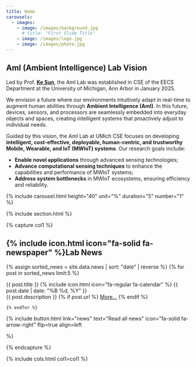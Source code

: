 ```yaml
---
title: Home
carousels:
  - images: 
    - image: /images/background.jpg
      # title: "First Slide Title"
    - image: /images/logo.jpg
    - image: /images/photo.jpg
---
```


## AmI (Ambient Intelligence) Lab Vision
Led by Prof. **[Ke Sun](https://samsonsjarkal.github.io/KeSun/)**, the AmI Lab was established in CSE of the EECS Department at the University of Michigan, Ann Arbor in January 2025.

We envision a future where our environments intuitively adapt in real-time to augment human abilities through **Ambient Intelligence (AmI)**. In this future, devices, sensors, and processors are seamlessly embedded into everyday objects and spaces, creating intelligent systems that proactively adjust to individual needs. 

Guided by this vision, the AmI Lab at UMich CSE focuses on developing **intelligent, cost-effective, deployable, human-centric, and trustworthy Mobile, Wearable, and IoT (MWIoT) systems**. Our research goals include:

- **Enable novel applications** through advanced sensing technologies; 
- **Advance computational sensing techniques** to enhance the capabilities and performance of MWIoT systems; 
- **Address system bottlenecks** in MWIoT ecosystems, ensuring efficiency and reliability.

{% include carousel.html height="40" unit="%" duration="5" number="1" %}

{% include section.html %}

{% capture col1 %}
## {% include icon.html icon="fa-solid fa-newspaper" %}Lab News

  {% assign sorted_news = site.data.news | sort: "date" | reverse %}
    {% for post in sorted_news limit:5 %}
    
  <div class="news-card">
    <div class="news-header">
        <span class="news-title">{{ post.title }}</span>
        <span class="news-date">{% include icon.html icon="fa-regular fa-calendar" %} {{ post.date | date: "%B %d, %Y" }} </span>
    </div>
    <div class="news-description">
        {{ post.description }} 
            {% if post.url %}
            <a href="{{ post.url }}" target="_blank">More...</a>
            {% endif %}
    </div>
  </div>

    {% endfor %}  
  
{%
  include button.html
  link="news"
  text="Read all news"
  icon="fa-solid fa-arrow-right"
  flip=true
  align=left

%}

{% endcapture %}

{% include cols.html col1=col1 %}
